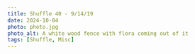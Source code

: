 ```yaml
---
title: Shuffle 40 - 9/14/19
date: 2024-10-04
photo: photo.jpg
photo_alt: A white wood fence with flora coming out of it
tags: [Shuffle, Misc]
---
```

